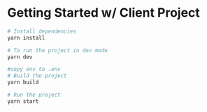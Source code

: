 # Getting Started w/ Client Project

```bash
# Install dependencies
yarn install

# To run the project in dev mode
yarn dev

#copy env to .env
# Build the project
yarn build

# Run the project
yarn start
```